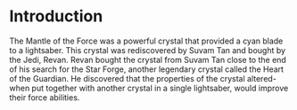 # Introduction
The Mantle of the Force was a powerful crystal that provided a cyan blade to a lightsaber.
This crystal was rediscovered by Suvam Tan and bought by the Jedi, Revan.
Revan bought the crystal from Suvam Tan close to the end of his search for the Star Forge, another legendary crystal called the Heart of the Guardian.
He discovered that the properties of the crystal altered-when put together with another crystal  in a single lightsaber, would improve their force abilities.